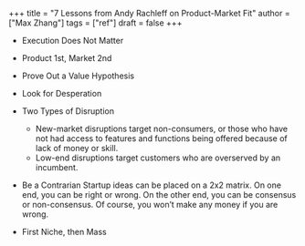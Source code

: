 +++
title = "7 Lessons from Andy Rachleff on Product-Market Fit"
author = ["Max Zhang"]
tags = ["ref"]
draft = false
+++

-   Execution Does Not Matter
-   Product 1st, Market 2nd
-   Prove Out a Value Hypothesis
-   Look for Desperation
-   Two Types of Disruption
    -   New-market disruptions target non-consumers, or those who have not had access to features and functions being offered because of lack of money or skill.
    -   Low-end disruptions target customers who are overserved by an incumbent.
-   Be a Contrarian
    Startup ideas can be placed on a 2x2 matrix. On one end, you can be right or wrong. On the other end, you can be consensus or non-consensus. Of course, you won’t make any money if you are wrong.

-   First Niche, then Mass
